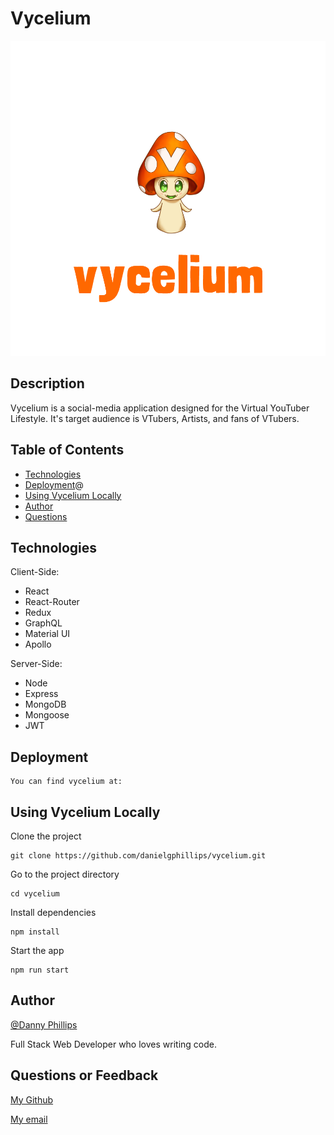 # Vycelium

![Vycelium Full Logo](client/src/vycelium-full.png)
    
## Description
Vycelium is a social-media application designed for the Virtual YouTuber Lifestyle.  It's target audience is VTubers, Artists, and fans of VTubers. 
## Table of Contents
- [Technologies](#technologies)
- [Deployment](#deployment)@
- [Using Vycelium Locally](#using_vycelium_locally)
- [Author](#author)
- [Questions](#questions_or_feedback)

## Technologies
Client-Side:
- React
- React-Router
- Redux
- GraphQL
- Material UI
- Apollo

Server-Side:
- Node
- Express
- MongoDB
- Mongoose
- JWT

## Deployment


    You can find vycelium at:

## Using Vycelium Locally
Clone the project

```shell
git clone https://github.com/danielgphillips/vycelium.git
```

Go to the project directory

```shell
cd vycelium
```

Install dependencies

```shell
npm install
```

Start the app

```shell
npm run start
```

## Author
[@Danny Phillips](https://github.com/DanielGPhillips)

Full Stack Web Developer who loves writing code.

## Questions or Feedback

[My Github](https://github.com/DanielGPhillips)

[My email](mailto:danielphillips0101@gmail.com)


